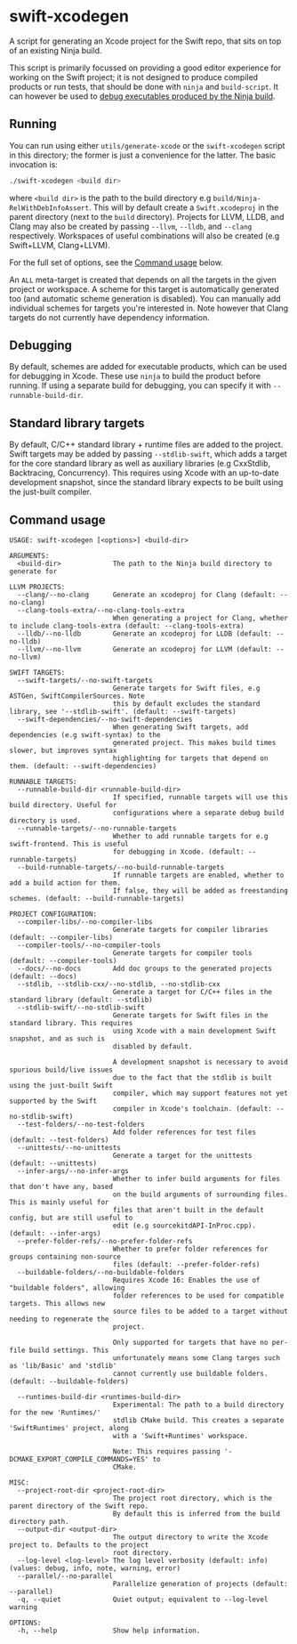 # swift-xcodegen

A script for generating an Xcode project for the Swift repo, that sits on top of an existing Ninja build.

This script is primarily focussed on providing a good editor experience for working on the Swift project; it is not designed to produce compiled products or run tests, that should be done with `ninja` and `build-script`. It can however be used to [debug executables produced by the Ninja build](#debugging).

## Running

You can run using either `utils/generate-xcode` or the `swift-xcodegen` script in this directory; the former is just a convenience for the latter. The basic invocation is:

```sh
./swift-xcodegen <build dir>
```

where `<build dir>` is the path to the build directory e.g `build/Ninja-RelWithDebInfoAssert`. This will by default create a `Swift.xcodeproj` in the parent directory (next to the `build` directory). Projects for LLVM, LLDB, and Clang may also be created by passing `--llvm`, `--lldb`, and `--clang` respectively. Workspaces of useful combinations will also be created (e.g Swift+LLVM, Clang+LLVM).

For the full set of options, see the [Command usage](#command-usage) below.

An `ALL` meta-target is created that depends on all the targets in the given project or workspace. A scheme for this target is automatically generated too (and automatic scheme generation is disabled). You can manually add individual schemes for targets you're interested in. Note however that Clang targets do not currently have dependency information.

## Debugging

By default, schemes are added for executable products, which can be used for debugging in Xcode. These use `ninja` to build the product before running. If using a separate build for debugging, you can specify it with `--runnable-build-dir`.

## Standard library targets

By default, C/C++ standard library + runtime files are added to the project. Swift targets may be added by passing `--stdlib-swift`, which adds a target for the core standard library as well as auxiliary libraries (e.g CxxStdlib, Backtracing, Concurrency). This requires using Xcode with an up-to-date development snapshot, since the standard library expects to be built using the just-built compiler.

## Command usage

```
USAGE: swift-xcodegen [<options>] <build-dir>

ARGUMENTS:
  <build-dir>             The path to the Ninja build directory to generate for

LLVM PROJECTS:
  --clang/--no-clang      Generate an xcodeproj for Clang (default: --no-clang)
  --clang-tools-extra/--no-clang-tools-extra
                          When generating a project for Clang, whether to include clang-tools-extra (default: --clang-tools-extra)
  --lldb/--no-lldb        Generate an xcodeproj for LLDB (default: --no-lldb)
  --llvm/--no-llvm        Generate an xcodeproj for LLVM (default: --no-llvm)

SWIFT TARGETS:
  --swift-targets/--no-swift-targets
                          Generate targets for Swift files, e.g ASTGen, SwiftCompilerSources. Note
                          this by default excludes the standard library, see '--stdlib-swift'. (default: --swift-targets)
  --swift-dependencies/--no-swift-dependencies
                          When generating Swift targets, add dependencies (e.g swift-syntax) to the
                          generated project. This makes build times slower, but improves syntax
                          highlighting for targets that depend on them. (default: --swift-dependencies)

RUNNABLE TARGETS:
  --runnable-build-dir <runnable-build-dir>
                          If specified, runnable targets will use this build directory. Useful for
                          configurations where a separate debug build directory is used.
  --runnable-targets/--no-runnable-targets
                          Whether to add runnable targets for e.g swift-frontend. This is useful
                          for debugging in Xcode. (default: --runnable-targets)
  --build-runnable-targets/--no-build-runnable-targets
                          If runnable targets are enabled, whether to add a build action for them.
                          If false, they will be added as freestanding schemes. (default: --build-runnable-targets)

PROJECT CONFIGURATION:
  --compiler-libs/--no-compiler-libs
                          Generate targets for compiler libraries (default: --compiler-libs)
  --compiler-tools/--no-compiler-tools
                          Generate targets for compiler tools (default: --compiler-tools)
  --docs/--no-docs        Add doc groups to the generated projects (default: --docs)
  --stdlib, --stdlib-cxx/--no-stdlib, --no-stdlib-cxx
                          Generate a target for C/C++ files in the standard library (default: --stdlib)
  --stdlib-swift/--no-stdlib-swift
                          Generate targets for Swift files in the standard library. This requires
                          using Xcode with a main development Swift snapshot, and as such is
                          disabled by default.

                          A development snapshot is necessary to avoid spurious build/live issues
                          due to the fact that the stdlib is built using the just-built Swift
                          compiler, which may support features not yet supported by the Swift
                          compiler in Xcode's toolchain. (default: --no-stdlib-swift)
  --test-folders/--no-test-folders
                          Add folder references for test files (default: --test-folders)
  --unittests/--no-unittests
                          Generate a target for the unittests (default: --unittests)
  --infer-args/--no-infer-args
                          Whether to infer build arguments for files that don't have any, based
                          on the build arguments of surrounding files. This is mainly useful for
                          files that aren't built in the default config, but are still useful to
                          edit (e.g sourcekitdAPI-InProc.cpp). (default: --infer-args)
  --prefer-folder-refs/--no-prefer-folder-refs
                          Whether to prefer folder references for groups containing non-source
                          files (default: --prefer-folder-refs)
  --buildable-folders/--no-buildable-folders
                          Requires Xcode 16: Enables the use of "buildable folders", allowing
                          folder references to be used for compatible targets. This allows new
                          source files to be added to a target without needing to regenerate the
                          project.

                          Only supported for targets that have no per-file build settings. This
                          unfortunately means some Clang targes such as 'lib/Basic' and 'stdlib'
                          cannot currently use buildable folders. (default: --buildable-folders)

  --runtimes-build-dir <runtimes-build-dir>
                          Experimental: The path to a build directory for the new 'Runtimes/'
                          stdlib CMake build. This creates a separate 'SwiftRuntimes' project, along
                          with a 'Swift+Runtimes' workspace.

                          Note: This requires passing '-DCMAKE_EXPORT_COMPILE_COMMANDS=YES' to
                          CMake.

MISC:
  --project-root-dir <project-root-dir>
                          The project root directory, which is the parent directory of the Swift repo.
                          By default this is inferred from the build directory path.
  --output-dir <output-dir>
                          The output directory to write the Xcode project to. Defaults to the project
                          root directory.
  --log-level <log-level> The log level verbosity (default: info) (values: debug, info, note, warning, error)
  --parallel/--no-parallel
                          Parallelize generation of projects (default: --parallel)
  -q, --quiet             Quiet output; equivalent to --log-level warning

OPTIONS:
  -h, --help              Show help information.
```
